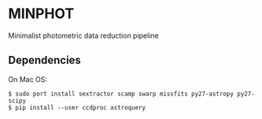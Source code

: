 # MINPHOT

Minimalist photometric data reduction pipeline

## Dependencies

On Mac OS:

    $ sudo port install sextractor scamp swarp missfits py27-astropy py27-scipy
    $ pip install --user ccdproc astroquery
